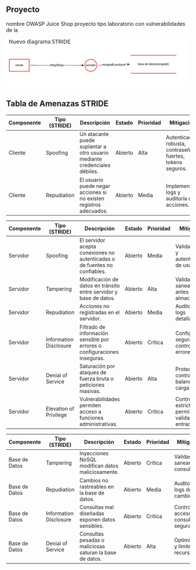 
## Proyecto 

nombre OWASP Juice Shop
proyecto tipo laboratorio con vulnerabilidades de la 

![alt text](image.png)

## Tabla de Amenazas STRIDE

| Componente   | Tipo (STRIDE)           | Descripción                                                                 | Estado  | Prioridad | Mitigación                                                        |
|--------------|-------------------------|-----------------------------------------------------------------------------|---------|-----------|-------------------------------------------------------------------|
| Cliente      | Spoofing                | Un atacante puede suplantar a otro usuario mediante credenciales débiles.   | Abierto | Alta      | Autenticación robusta, contraseñas fuertes, tokens seguros.       |
| Cliente      | Repudiation             | El usuario puede negar acciones si no existen registros adecuados.           | Abierto | Media     | Implementar logs y auditoría de acciones.                         |




| Componente   | Tipo (STRIDE)           | Descripción                                                                 | Estado  | Prioridad | Mitigación                                                        |
|--------------|-------------------------|-----------------------------------------------------------------------------|---------|-----------|-------------------------------------------------------------------|
| Servidor     | Spoofing                | El servidor acepta conexiones no autenticadas o de fuentes no confiables.   | Abierto | Media     | Validar origen y autenticación de usuarios.                       |
| Servidor     | Tampering               | Modificación de datos en tránsito entre servidor y base de datos.            | Abierto | Alta      | Validar y sanear datos antes de almacenarlos.                     |
| Servidor     | Repudiation             | Acciones no registradas en el servidor.                                     | Abierto | Media     | Auditoría y logs detallados.                                      |
| Servidor     | Information Disclosure  | Filtrado de información sensible por errores o configuraciones inseguras.    | Abierto | Crítica   | Configuración segura y control de errores.                        |
| Servidor     | Denial of Service       | Saturación por ataques de fuerza bruta o peticiones masivas.                 | Abierto | Alta      | Protección contra DoS y balanceo de carga.                        |
| Servidor     | Elevation of Privilege  | Vulnerabilidades permiten acceso a funciones administrativas.                | Abierto | Crítica   | Control estricto de permisos y validación de entradas.            |







| Componente   | Tipo (STRIDE)           | Descripción                                                                 | Estado  | Prioridad | Mitigación                                                        |
|--------------|-------------------------|-----------------------------------------------------------------------------|---------|-----------|-------------------------------------------------------------------|
| Base de Datos| Tampering               | Inyecciones NoSQL modifican datos maliciosamente.                           | Abierto | Crítica   | Validar y sanear consultas.                                       |
| Base de Datos| Repudiation             | Cambios no rastreables en la base de datos.                                 | Abierto | Media     | Auditoría y logs de cambios.                                      |
| Base de Datos| Information Disclosure  | Consultas mal diseñadas exponen datos sensibles.                            | Abierto | Crítica   | Control de acceso y consultas seguras.                            |
| Base de Datos| Denial of Service       | Consultas pesadas o maliciosas saturan la base de datos.                    | Abierto | Alta      | Optimización y límites de recursos.                               |
